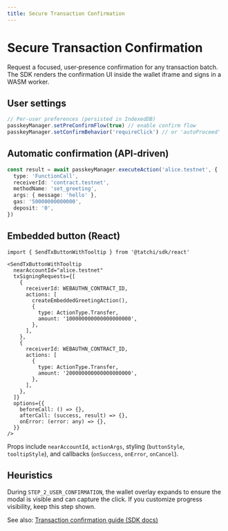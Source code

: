 ```yaml
---
title: Secure Transaction Confirmation
---
```


# Secure Transaction Confirmation

Request a focused, user‑presence confirmation for any transaction batch. The SDK renders the confirmation UI inside the wallet iframe and signs in a WASM worker.

## User settings

```ts
// Per-user preferences (persisted in IndexedDB)
passkeyManager.setPreConfirmFlow(true) // enable confirm flow
passkeyManager.setConfirmBehavior('requireClick') // or 'autoProceed'
```

## Automatic confirmation (API‑driven)

```ts
const result = await passkeyManager.executeAction('alice.testnet', {
  type: 'FunctionCall',
  receiverId: 'contract.testnet',
  methodName: 'set_greeting',
  args: { message: 'hello' },
  gas: '50000000000000',
  deposit: '0',
})
```

## Embedded button (React)

```tsx
import { SendTxButtonWithTooltip } from '@tatchi/sdk/react'

<SendTxButtonWithTooltip
  nearAccountId="alice.testnet"
  txSigningRequests={[
    {
      receiverId: WEBAUTHN_CONTRACT_ID,
      actions: [
        createEmbeddedGreetingAction(),
        {
          type: ActionType.Transfer,
          amount: '100000000000000000000',
        },
      ],
    },
    {
      receiverId: WEBAUTHN_CONTRACT_ID,
      actions: [
        {
          type: ActionType.Transfer,
          amount: '200000000000000000000',
        },
      ],
    },
  ]}
  options={{
    beforeCall: () => {},
    afterCall: (success, result) => {},
    onError: (error: any) => {},
  }}
/>
```

Props include `nearAccountId`, `actionArgs`, styling (`buttonStyle`, `tooltipStyle`), and callbacks (`onSuccess`, `onError`, `onCancel`).

## Heuristics

During `STEP_2_USER_CONFIRMATION`, the wallet overlay expands to ensure the modal is visible and can capture the click. If you customize progress visibility, keep this step shown.

See also: [Transaction confirmation guide (SDK docs)](https://github.com/web3-authn/sdk/blob/main/sdk/docs/transaction_confirmation_guide.md)


